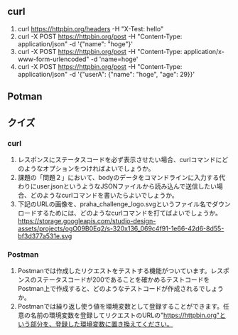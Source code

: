## curl
1. curl https://httpbin.org/headers -H "X-Test: hello"
2. curl -X POST https://httpbin.org/post -H "Content-Type: application/json" -d '{"name": "hoge"}'
4. curl -X POST https://httpbin.org/post -H "Content-Type: application/x-www-form-urlencoded" -d 'name=hoge'
3. curl -X POST https://httpbin.org/post -H "Content-Type: application/json" -d '{"userA": {"name": "hoge", "age": 29}}'

## Potman


## クイズ

### curl

1. レスポンスにステータスコードを必ず表示させたい場合、curlコマンドにどのようなオプションをつければよいでしょうか。
2.  課題の「問題２」において、bodyのデータをコマンドラインに入力する代わりにuser.jsonというようなJSONファイルから読み込んで送信したい場合、どのようなcurlコマンドを書いたらよいでしょうか。
3. 下記のURLの画像を、praha_challenge_logo.svgというファイル名でダウンロードするためには、どのようなcurlコマンドを打てばよいでしょうか。
https://storage.googleapis.com/studio-design-assets/projects/ogO09B0Eq2/s-320x136_069c4f91-1e66-42d6-8d55-bf3d377a531e.svg


### Postman
1. Postmanでは作成したリクエストをテストする機能がついています。レスポンスのステータスコードが200であることを確かめるテストコードをPostman上で作成すると、どのようなテストコードが作成されるでしょうか。
2. Postmanでは繰り返し使う値を環境変数として登録することができます。任意の名前の環境変数を登録してリクエストのURLの"https://httpbin.org"という部分を、登録した環境変数に置き換えてください。
